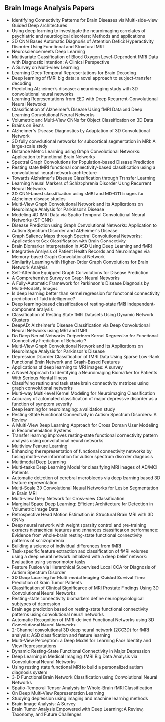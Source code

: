 <h2>Brain Image Analysis Papers </h2>


<ul>

                             

 <li><a target="_blank" href="https://github.com/manjunath5496/Brain-Image-Analysis-Papers/blob/master/br(1).pdf" style="text-decoration:none;">Identifying Connectivity Patterns for Brain Diseases via Multi-side-view Guided Deep Architectures</a></li>

 <li><a target="_blank" href="https://github.com/manjunath5496/Brain-Image-Analysis-Papers/blob/master/br(2).pdf" style="text-decoration:none;">Using deep learning to investigate the neuroimaging correlates of psychiatric and neurological disorders: Methods and applications</a></li>

<li><a target="_blank" href="https://github.com/manjunath5496/Brain-Image-Analysis-Papers/blob/master/br(3).pdf" style="text-decoration:none;">3D CNN Based Automatic Diagnosis of Attention Deficit Hyperactivity Disorder Using Functional and Structural MRI</a></li>
 <li><a target="_blank" href="https://github.com/manjunath5496/Brain-Image-Analysis-Papers/blob/master/br(4).pdf" style="text-decoration:none;">Neuroscience meets Deep Learning</a></li>                              
<li><a target="_blank" href="https://github.com/manjunath5496/Brain-Image-Analysis-Papers/blob/master/br(5).pdf" style="text-decoration:none;">Multivariate Classification of Blood Oxygen Level–Dependent fMRI Data with Diagnostic Intention: A Clinical Perspective</a></li>
<li><a target="_blank" href="https://github.com/manjunath5496/Brain-Image-Analysis-Papers/blob/master/br(6).pdf" style="text-decoration:none;">A Survey on Multi-view Learning</a></li>
 <li><a target="_blank" href="https://github.com/manjunath5496/Brain-Image-Analysis-Papers/blob/master/br(7).pdf" style="text-decoration:none;">Learning Deep Temporal Representations for Brain Decoding</a></li>

 <li><a target="_blank" href="https://github.com/manjunath5496/Brain-Image-Analysis-Papers/blob/master/br(8).pdf" style="text-decoration:none;"> Deep learning of fMRI big data: a novel approach to subject-transfer decoding </a></li>
   <li><a target="_blank" href="https://github.com/manjunath5496/Brain-Image-Analysis-Papers/blob/master/br(9).pdf" style="text-decoration:none;">Predicting Alzheimer’s disease: a neuroimaging study with 3D convolutional neural networks</a></li>
  
   
 <li><a target="_blank" href="https://github.com/manjunath5496/Brain-Image-Analysis-Papers/blob/master/br(10).pdf" style="text-decoration:none;">Learning Representations from EEG with Deep Recurrent-Convolutional Neural Networks </a></li>                              
<li><a target="_blank" href="https://github.com/manjunath5496/Brain-Image-Analysis-Papers/blob/master/br(11).pdf" style="text-decoration:none;">Classification of Alzheimer’s Disease Using fMRI Data and Deep Learning Convolutional Neural Networks</a></li>
<li><a target="_blank" href="https://github.com/manjunath5496/Brain-Image-Analysis-Papers/blob/master/br(12).pdf" style="text-decoration:none;">Volumetric and Multi-View CNNs for Object Classification on 3D Data</a></li>
<li><a target="_blank" href="https://github.com/manjunath5496/Brain-Image-Analysis-Papers/blob/master/br(13).pdf" style="text-decoration:none;">Brains on Beats</a></li>

<li><a target="_blank" href="https://github.com/manjunath5496/Brain-Image-Analysis-Papers/blob/master/br(14).pdf" style="text-decoration:none;">Alzheimer's Disease Diagnostics by Adaptation of 3D Convolutional Network</a></li>
                              
<li><a target="_blank" href="https://github.com/manjunath5496/Brain-Image-Analysis-Papers/blob/master/br(15).pdf" style="text-decoration:none;">3D fully convolutional networks for subcortical segmentation in MRI: A large-scale study</a></li>

<li><a target="_blank" href="https://github.com/manjunath5496/Brain-Image-Analysis-Papers/blob/master/br(16).pdf" style="text-decoration:none;">Distance Metric Learning using Graph Convolutional Networks: Application to Functional Brain Networks</a></li>

  <li><a target="_blank" href="https://github.com/manjunath5496/Brain-Image-Analysis-Papers/blob/master/br(17).pdf" style="text-decoration:none;">Spectral Graph Convolutions for
Population-based Disease Prediction</a></li>   
  
<li><a target="_blank" href="https://github.com/manjunath5496/Brain-Image-Analysis-Papers/blob/master/br(18).pdf" style="text-decoration:none;">Resting state fMRI functional connectivity-based classification using a convolutional neural network architecture</a></li> 

  
<li><a target="_blank" href="https://github.com/manjunath5496/Brain-Image-Analysis-Papers/blob/master/br(19).pdf" style="text-decoration:none;">Towards Alzheimer's Disease Classification through Transfer Learning</a></li> 

<li><a target="_blank" href="https://github.com/manjunath5496/Brain-Image-Analysis-Papers/blob/master/br(20).pdf" style="text-decoration:none;">Learning Neural Markers of Schizophrenia Disorder Using Recurrent Neural Networks</a></li>

<li><a target="_blank" href="https://github.com/manjunath5496/Brain-Image-Analysis-Papers/blob/master/br(21).pdf" style="text-decoration:none;">3D CNN-based classification using sMRI and MD-DTI images for Alzheimer disease studies</a></li>
<li><a target="_blank" href="https://github.com/manjunath5496/Brain-Image-Analysis-Papers/blob/master/br(22).pdf" style="text-decoration:none;">Multi-View Graph Convolutional Network and Its Applications on Neuroimage Analysis for Parkinson’s Disease</a></li> 
 <li><a target="_blank" href="https://github.com/manjunath5496/Brain-Image-Analysis-Papers/blob/master/br(23).pdf" style="text-decoration:none;">Modeling 4D fMRI Data via Spatio-Temporal Convolutional Neural Networks (ST-CNN)</a></li> 
 

   <li><a target="_blank" href="https://github.com/manjunath5496/Brain-Image-Analysis-Papers/blob/master/br(24).pdf" style="text-decoration:none;">Disease Prediction using Graph Convolutional Networks: Application to Autism Spectrum Disorder and Alzheimer's Disease</a></li>
 
   <li><a target="_blank" href="https://github.com/manjunath5496/Brain-Image-Analysis-Papers/blob/master/br(25).pdf" style="text-decoration:none;">Graph Saliency Maps through Spectral Convolutional Networks: Application to Sex Classification with Brain Connectivity</a></li>                              
 <li><a target="_blank" href="https://github.com/manjunath5496/Brain-Image-Analysis-Papers/blob/master/br(26).pdf" style="text-decoration:none;">Brain Biomarker Interpretation in ASD Using Deep Learning and fMRI</a></li>
 <li><a target="_blank" href="https://github.com/manjunath5496/Brain-Image-Analysis-Papers/blob/master/br(27).pdf" style="text-decoration:none;">Integrative Analysis of Patient Health Records and Neuroimages via Memory-based Graph Convolutional Network</a></li>
   
 
   <li><a target="_blank" href="https://github.com/manjunath5496/Brain-Image-Analysis-Papers/blob/master/br(28).pdf" style="text-decoration:none;">Similarity Learning with Higher-Order Graph Convolutions for Brain Network Analysis</a></li>
 
   <li><a target="_blank" href="https://github.com/manjunath5496/Brain-Image-Analysis-Papers/blob/master/br(29).pdf" style="text-decoration:none;">Self-Attention Equipped Graph Convolutions for Disease Prediction </a></li>                              

  <li><a target="_blank" href="https://github.com/manjunath5496/Brain-Image-Analysis-Papers/blob/master/br(30).pdf" style="text-decoration:none;">A Comprehensive Survey on Graph Neural Networks</a></li>
 
   <li><a target="_blank" href="https://github.com/manjunath5496/Brain-Image-Analysis-Papers/blob/master/br(31).pdf" style="text-decoration:none;">A Fully-Automatic Framework for Parkinson's Disease Diagnosis by Multi-Modality Images</a></li> 
    <li><a target="_blank" href="https://github.com/manjunath5496/Brain-Image-Analysis-Papers/blob/master/br(32).pdf" style="text-decoration:none;">Is deep learning better than kernel regression for functional connectivity prediction of fluid intelligence?</a></li> 

   <li><a target="_blank" href="https://github.com/manjunath5496/Brain-Image-Analysis-Papers/blob/master/br(33).pdf" style="text-decoration:none;">Deep learning-based classification of resting-state fMRI independent-component analysis</a></li>                              

  <li><a target="_blank" href="https://github.com/manjunath5496/Brain-Image-Analysis-Papers/blob/master/br(34).pdf" style="text-decoration:none;">Classification of Resting State fMRI Datasets Using Dynamic Network Clusters</a></li> 
 
  <li><a target="_blank" href="https://github.com/manjunath5496/Brain-Image-Analysis-Papers/blob/master/br(35).pdf" style="text-decoration:none;">DeepAD: Alzheimer's Disease Classification via Deep Convolutional Neural Networks using MRI and fMRI</a></li> 

  <li><a target="_blank" href="https://github.com/manjunath5496/Brain-Image-Analysis-Papers/blob/master/br(36).pdf" style="text-decoration:none;">Do Deep Neural Networks Outperform Kernel Regression for Functional Connectivity Prediction of Behavior?</a></li> 
 
<li><a target="_blank" href="https://github.com/manjunath5496/Brain-Image-Analysis-Papers/blob/master/br(37).pdf" style="text-decoration:none;">Multi-View Graph Convolutional Network and Its Applications on Neuroimage Analysis for Parkinson's Disease</a></li>
 <li><a target="_blank" href="https://github.com/manjunath5496/Brain-Image-Analysis-Papers/blob/master/br(38).pdf" style="text-decoration:none;">Depression Disorder Classification of fMRI Data Using Sparse Low-Rank Functional Brain Network and Graph-Based Features</a></li>
<li><a target="_blank" href="https://github.com/manjunath5496/Brain-Image-Analysis-Papers/blob/master/br(39).pdf" style="text-decoration:none;">Applications of deep learning to MRI images: A survey</a></li>
 <li><a target="_blank" href="https://github.com/manjunath5496/Brain-Image-Analysis-Papers/blob/master/br(40).pdf" style="text-decoration:none;">A Novel Approach to Identifying a Neuroimaging Biomarker for Patients With Serious Mental Illness</a></li>                              
<li><a target="_blank" href="https://github.com/manjunath5496/Brain-Image-Analysis-Papers/blob/master/br(41).pdf" style="text-decoration:none;">Classifying resting and task state brain connectivity matrices using graph convolutional networks</a></li>
<li><a target="_blank" href="https://github.com/manjunath5496/Brain-Image-Analysis-Papers/blob/master/br(42).pdf" style="text-decoration:none;">Multi-way Multi-level Kernel Modeling for Neuroimaging Classification</a></li>
 
  <li><a target="_blank" href="https://github.com/manjunath5496/Brain-Image-Analysis-Papers/blob/master/br(43).pdf" style="text-decoration:none;">Accuracy of automated classification of major depressive disorder as a function of symptom severity</a></li>
 <li><a target="_blank" href="https://github.com/manjunath5496/Brain-Image-Analysis-Papers/blob/master/br(44).pdf" style="text-decoration:none;">Deep learning for neuroimaging: a validation study</a></li>
   <li><a target="_blank" href="https://github.com/manjunath5496/Brain-Image-Analysis-Papers/blob/master/br(45).pdf" style="text-decoration:none;">Resting-State Functional
Connectivity in Autism Spectrum Disorders: A Review</a></li>  
   
<li><a target="_blank" href="https://github.com/manjunath5496/Brain-Image-Analysis-Papers/blob/master/br(46).pdf" style="text-decoration:none;">A Multi-View Deep Learning Approach for Cross Domain User Modeling in Recommendation Systems</a></li> 
                             
<li><a target="_blank" href="https://github.com/manjunath5496/Brain-Image-Analysis-Papers/blob/master/br(47).pdf" style="text-decoration:none;">Transfer learning improves resting-state functional connectivity pattern analysis using convolutional neural networks</a></li>
<li><a target="_blank" href="https://github.com/manjunath5496/Brain-Image-Analysis-Papers/blob/master/br(48).pdf" style="text-decoration:none;">Multiview Feature Learning</a></li>

<li><a target="_blank" href="https://github.com/manjunath5496/Brain-Image-Analysis-Papers/blob/master/br(49).pdf" style="text-decoration:none;">Enhancing the representation of functional connectivity networks by fusing multi-view information for autism spectrum disorder diagnosis</a></li>
                              
<li><a target="_blank" href="https://github.com/manjunath5496/Brain-Image-Analysis-Papers/blob/master/br(50).pdf" style="text-decoration:none;">Multimodal Deep Learning</a></li>
<li><a target="_blank" href="https://github.com/manjunath5496/Brain-Image-Analysis-Papers/blob/master/br(51).pdf" style="text-decoration:none;">Multi-tasks Deep Learning Model for classifying MRI images of AD/MCI Patients</a></li>
<li><a target="_blank" href="https://github.com/manjunath5496/Brain-Image-Analysis-Papers/blob/master/br(52).pdf" style="text-decoration:none;">Automatic detection of cerebral microbleeds via deep learning based 3D feature representation</a></li>

<li><a target="_blank" href="https://github.com/manjunath5496/Brain-Image-Analysis-Papers/blob/master/br(53).pdf" style="text-decoration:none;">Multi-Scale 3D Convolutional Neural Networks for Lesion Segmentation in Brain MRI</a></li>
 
<li><a target="_blank" href="https://github.com/manjunath5496/Brain-Image-Analysis-Papers/blob/master/br(54).pdf" style="text-decoration:none;">Multi-view Deep Network for Cross-view Classification </a></li>

<li><a target="_blank" href="https://github.com/manjunath5496/Brain-Image-Analysis-Papers/blob/master/br(55).pdf" style="text-decoration:none;">Marginal Space Deep Learning: Efficient Architecture for Detection in Volumetric Image Data</a></li>
 
  <li><a target="_blank" href="https://github.com/manjunath5496/Brain-Image-Analysis-Papers/blob/master/br(56).pdf" style="text-decoration:none;">Retrospective Head Motion Estimation in Structural Brain MRI with 3D CNNs </a></li>                              

  <li><a target="_blank" href="https://github.com/manjunath5496/Brain-Image-Analysis-Papers/blob/master/br(57).pdf" style="text-decoration:none;">Deep neural network with weight sparsity control and pre-training extracts hierarchical features and enhances classification performance: Evidence from whole-brain resting-state functional connectivity patterns of schizophrenia</a></li>
 
   <li><a target="_blank" href="https://github.com/manjunath5496/Brain-Image-Analysis-Papers/blob/master/br(58).pdf" style="text-decoration:none;">Building a science of individual differences from fMRI</a></li>
    <li><a target="_blank" href="https://github.com/manjunath5496/Brain-Image-Analysis-Papers/blob/master/br(59).pdf" style="text-decoration:none;">Task-specific feature extraction and classification of fMRI volumes using a deep neural network initialized with a deep belief network: Evaluation using sensorimotor tasks</a></li>
 
  <li><a target="_blank" href="https://github.com/manjunath5496/Brain-Image-Analysis-Papers/blob/master/br(60).pdf" style="text-decoration:none;">Feature Fusion via Hierarchical Supervised Local CCA for Diagnosis of Autism Spectrum Disorder </a></li>
 
   <li><a target="_blank" href="https://github.com/manjunath5496/Brain-Image-Analysis-Papers/blob/master/br(61).pdf" style="text-decoration:none;">3D Deep Learning for Multi-modal Imaging-Guided Survival Time Prediction of Brain Tumor Patients</a></li>
 
   <li><a target="_blank" href="https://github.com/manjunath5496/Brain-Image-Analysis-Papers/blob/master/br(62).pdf" style="text-decoration:none;">Classification of Clinical Significance of MRI Prostate Findings Using 3D Convolutional Neural Networks</a></li>
 
   <li><a target="_blank" href="https://github.com/manjunath5496/Brain-Image-Analysis-Papers/blob/master/br(63).pdf" style="text-decoration:none;">Resting-state connectivity biomarkers define neurophysiological subtypes of depression</a></li>                              

  <li><a target="_blank" href="https://github.com/manjunath5496/Brain-Image-Analysis-Papers/blob/master/br(64).pdf" style="text-decoration:none;">Brain age prediction based on resting-state functional connectivity patterns using convolutional neural networks</a></li>
 
   <li><a target="_blank" href="https://github.com/manjunath5496/Brain-Image-Analysis-Papers/blob/master/br(65).pdf" style="text-decoration:none;">Automatic Recognition of fMRI-derived Functional Networks using 3D Convolutional Neural Networks</a></li> 

   <li><a target="_blank" href="https://github.com/manjunath5496/Brain-Image-Analysis-Papers/blob/master/br(66).pdf" style="text-decoration:none;">2-Channel convolutional 3D deep neural network (2CC3D) for fMRI analysis: ASD classification and feature learning</a></li> 
 
   <li><a target="_blank" href="https://github.com/manjunath5496/Brain-Image-Analysis-Papers/blob/master/br(67).pdf" style="text-decoration:none;">Multi-View Perceptron: a Deep Model for Learning Face Identity and View Representations</a></li>                              

  <li><a target="_blank" href="https://github.com/manjunath5496/Brain-Image-Analysis-Papers/blob/master/br(68).pdf" style="text-decoration:none;">Dynamic Resting-State Functional Connectivity in Major Depression</a></li> 
 
  
   <li><a target="_blank" href="https://github.com/manjunath5496/Brain-Image-Analysis-Papers/blob/master/br(69).pdf" style="text-decoration:none;">Deep Learning in Medical Imaging: fMRI Big Data Analysis via Convolutional Neural Networks</a></li>                              

  <li><a target="_blank" href="https://github.com/manjunath5496/Brain-Image-Analysis-Papers/blob/master/br(70).pdf" style="text-decoration:none;">Using resting state functional MRI to build a personalized autism diagnosis system</a></li> 
  
 
 <li><a target="_blank" href="https://github.com/manjunath5496/Brain-Image-Analysis-Papers/blob/master/br(71).pdf" style="text-decoration:none;">3-D Functional Brain Network Classification using Convolutional Neural Networks</a></li>
 
 <li><a target="_blank" href="https://github.com/manjunath5496/Brain-Image-Analysis-Papers/blob/master/br(72).pdf" style="text-decoration:none;">Spatio-Temporal Tensor Analysis for Whole-Brain fMRI Classification</a></li> 
 
 
 <li><a target="_blank" href="https://github.com/manjunath5496/Brain-Image-Analysis-Papers/blob/master/br(73).pdf" style="text-decoration:none;">On Deep Multi-View Representation Learning</a></li>
  <li><a target="_blank" href="https://github.com/manjunath5496/Brain-Image-Analysis-Papers/blob/master/br(74).pdf" style="text-decoration:none;">Studying depression using imaging and machine learning methods</a></li>
  
   <li><a target="_blank" href="https://github.com/manjunath5496/Brain-Image-Analysis-Papers/blob/master/br(75).pdf" style="text-decoration:none;">Brain Image Analysis: A Survey</a></li>
  <li><a target="_blank" href="https://github.com/manjunath5496/Brain-Image-Analysis-Papers/blob/master/br(76).pdf" style="text-decoration:none;">Brain Tumor Analysis Empowered with Deep Learning: A Review, Taxonomy, and Future Challenges</a></li>
  
  
   </ul>
  
  
  
